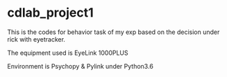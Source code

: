# cdlab_project1

This is the codes for behavior task of my exp based on the decision under rick with eyetracker.

The equipment used is EyeLink 1000PLUS

Environment is Psychopy & Pylink under Python3.6
